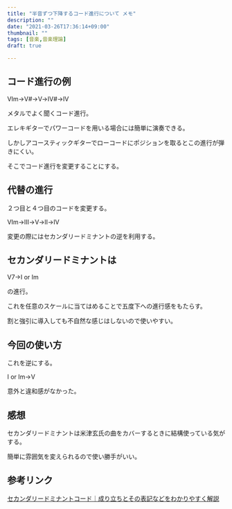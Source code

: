 ```yaml
---
title: "半音ずつ下降するコード進行について メモ"
description: ""
date: "2021-03-26T17:36:14+09:00"
thumbnail: ""
tags: [音楽,音楽理論]
draft: true

---
```

## コード進行の例
Ⅵm→Ⅴ#→Ⅴ→Ⅳ#→Ⅳ

メタルでよく聞くコード進行。

エレキギターでパワーコードを用いる場合には簡単に演奏できる。

しかしアコースティックギターでローコードにポジションを取るとこの進行が弾きにくい。

そこでコード進行を変更することにする。

## 代替の進行

２つ目と４つ目のコードを変更する。

Ⅵm→Ⅲ→Ⅴ→Ⅱ→Ⅳ

変更の際にはセカンダリードミナントの逆を利用する。

## セカンダリードミナントは

Ⅴ7→Ⅰ or Ⅰm

の進行。

これを任意のスケールに当てはめることで五度下への進行感をもたらす。

割と強引に導入しても不自然な感じはしないので使いやすい。

## 今回の使い方

これを逆にする。

Ⅰ or Ⅰm→Ⅴ

意外と違和感がなかった。

## 感想
セカンダリードミナントは米津玄氏の曲をカバーするときに結構使っている気がする。

簡単に雰囲気を変えられるので使い勝手がいい。

## 参考リンク
[セカンダリードミナントコード｜成り立ちとその表記などをわかりやすく解説](https://sakkyoku.info/theory/secondary-dominant/)

<div data-vc_mylinkbox_id="887689621"></div>